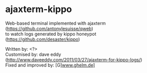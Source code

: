 ajaxterm-kippo
==============

Web-based terminal implemented with ajaxterm (https://github.com/antonylesuisse/qweb)<br>
to watch logs generated by kippo honeypot (https://github.com/desaster/kippo)

Written by: <?><br>
Customised by: dave eddy <bahamas10> (http://www.daveeddy.com/2011/03/27/ajaxterm-for-kippo-logs/)<br>
Fixed and improved by: [G]www.ghelm.de]
